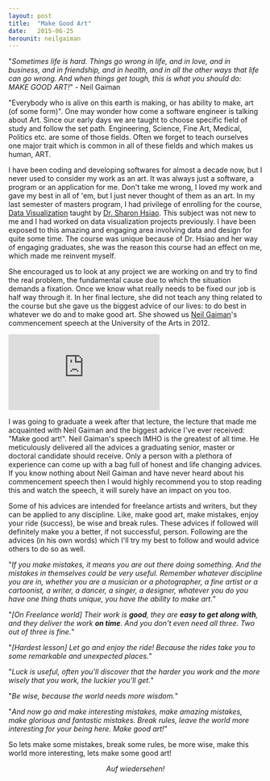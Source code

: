 ```yaml
---
layout: post
title:  "Make Good Art"
date:   2015-06-25
herounit: neilgaiman
---
```

"<i>Sometimes life is hard. Things go wrong in life, and in love, and in business, and in friendship, and in health, and in all the other ways that life can go wrong. And when things get tough, this is what you should do: MAKE GOOD ART!</i>" - Neil Gaiman

"Everybody who is alive on this earth is making, or has ability to make, art (of some form)". 
One may wonder how come a software engineer is talking about Art. Since our early days we are taught to choose specific field of study and follow the set path. Engineering, Science, Fine Art, Medical, Politics etc. are some of those fields. Often we forget to teach ourselves one major trait which is common in all of these fields and which makes us human, ART.

I have been coding and developing softwares for almost a decade now, but I never used to consider my work as an art. It was always just a software, a program or an application for me. Don't take me wrong, I loved my work and gave my best in all of 'em, but I just never thought of them as an art. In my last semester of masters program, I had privilege of enrolling for the course, [Data Visualization][cse591dv] taught by [Dr. Sharon Hsiao][drhsiao]. This subject was not new to me and I had worked on data visualization projects previously. I have been exposed to this amazing and engaging area involving data and design for quite some time. The course was unique because of Dr. Hsiao and her way of engaging graduates, she was the reason this course had an effect on me, which made me reinvent myself.

She encouraged us to look at any project we are working on and try to find the real problem, the fundamental cause due to which the situation demands a fixation. Once we know what really needs to be fixed our job is half way through it. In her final lecture, she did not teach any thing related to the course but she gave us the biggest advice of our lives: to do best in whatever we do and to make good art. She showed us [Neil Gaiman][ng]'s commencement speech at the University of the Arts in 2012.

<iframe class="video" src="https://player.vimeo.com/video/42372767?color=ffffff" frameborder="0" webkitallowfullscreen mozallowfullscreen allowfullscreen></iframe>

I was going to graduate a week after that lecture, the lecture that made me acquainted with Neil Gaiman and the biggest advice I've ever received: "Make good art!". Neil Gaiman's speech IMHO is the greatest of all time. He meticulously delivered all the advices a graduating senior, master or doctoral candidate should receive. Only a person with a plethora of experience can come up with a bag full of honest and life changing advices. If you know nothing about Neil Gaiman and have never heard about his commencement speech then I would highly recommend you to stop reading this and watch the speech, it will surely have an impact on you too.

Some of his advices are intended for freelance artists and writers, but they can be applied to any discipline. Like, make good art, make mistakes, enjoy your ride (success), be wise and break rules. These advices if followed will definitely make you a better, if not successful, person. Following are the advices (in his own words) which I'll try my best to follow and would advice others to do so as well.

"<i>If you make mistakes, it means you are out there doing something. And the mistakes in themselves could be very useful. Remember whatever discipline you are in, whether you are a musician or a photographer, a fine artist or a cartoonist, a writer, a dancer, a singer, a designer, whatever you do you have one thing thats unique, you have the ability to make art.</i>"

"<i>[On Freelance world] Their work is <b>good</b>, they are <b>easy to get along with</b>, and they deliver the work <b>on time</b>. And you don't even need all three. Two out of three is fine.</i>"

"<i>[Hardest lesson] Let go and enjoy the ride! Because the rides take you to some remarkable and unexpected places.</i>"

"<i>Luck is useful, often you'll discover that the harder you work and the more wisely that you work, the luckier you'll get.</i>"

"<i>Be wise, because the world needs more wisdom.</i>"

"<i>And now go and make interesting mistakes, make amazing mistakes, make glorious and fantastic mistakes. Break rules, leave the world more interesting for your being here. Make good art!</i>"

So lets make some mistakes, break some rules, be more wise, make this world more interesting, lets make some good art!

<div style="text-align: center;"><i>Auf wiedersehen!</i></div>
<br>

[ng]: http://www.neilgaiman.com/
[cse591dv]: https://sites.google.com/a/asu.edu/cse591_data-visualization/home
[drhsiao]: http://www.public.asu.edu/~ihsiao1/
